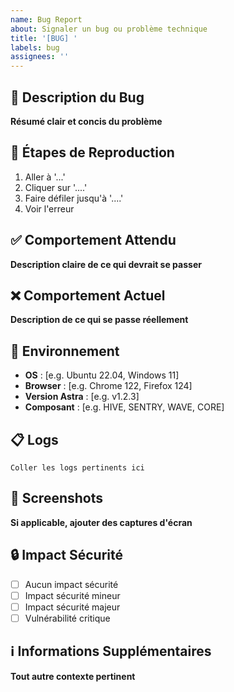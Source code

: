 ```yaml
---
name: Bug Report
about: Signaler un bug ou problème technique
title: '[BUG] '
labels: bug
assignees: ''
---
```


## 🐛 Description du Bug

**Résumé clair et concis du problème**

## 🔄 Étapes de Reproduction

1. Aller à '...'
2. Cliquer sur '....'
3. Faire défiler jusqu'à '....'
4. Voir l'erreur

## ✅ Comportement Attendu

**Description claire de ce qui devrait se passer**

## ❌ Comportement Actuel

**Description de ce qui se passe réellement**

## 📱 Environnement

- **OS** : [e.g. Ubuntu 22.04, Windows 11]
- **Browser** : [e.g. Chrome 122, Firefox 124]
- **Version Astra** : [e.g. v1.2.3]
- **Composant** : [e.g. HIVE, SENTRY, WAVE, CORE]

## 📋 Logs

```
Coller les logs pertinents ici
```

## 📸 Screenshots

**Si applicable, ajouter des captures d'écran**

## 🔒 Impact Sécurité

- [ ] Aucun impact sécurité
- [ ] Impact sécurité mineur
- [ ] Impact sécurité majeur
- [ ] Vulnérabilité critique

## ℹ️ Informations Supplémentaires

**Tout autre contexte pertinent**